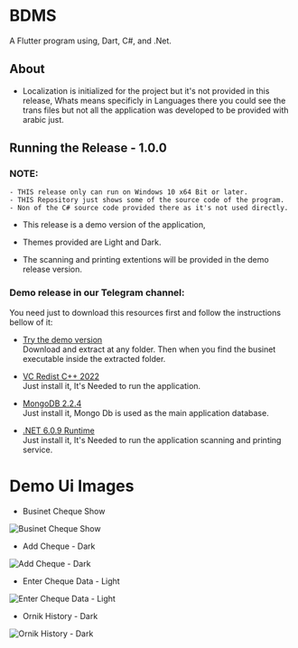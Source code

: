 # BDMS

A Flutter program  using, Dart, C#, and .Net.

## About
- Localization is initialized for the project but it's not provided in this release, Whats means specificly in Languages there you could see the trans files but not all the application was developed to be provided with arabic just.


## Running the Release - 1.0.0

### NOTE: 
    - THIS release only can run on Windows 10 x64 Bit or later.
    - THIS Repository just shows some of the source code of the program.
    - Non of the C# source code provided there as it's not used directly.

- This release is a demo version of the application, <br>

- Themes provided are Light and Dark.

- The scanning and printing extentions will be provided in the demo release version.

### Demo release in our Telegram channel:
You need just to download this resources first and follow the instructions bellow of it:

- [Try the demo version](https://t.me/nexapros/35)
<br> Download and extract at any folder. Then when you find the businet executable inside the extracted folder.

- [VC Redist C++ 2022](https://t.me/nexapros/17)
<br> Just install it, It's Needed to run the application.

- [MongoDB 2.2.4](https://t.me/nexapros/15)
<br> Just install it, Mongo Db is used as the main application database.

- [.NET 6.0.9 Runtime](https://t.me/nexapros/24)
<br> Just install it, It's Needed to run the application scanning and printing service.

# Demo Ui Images
- Businet Cheque Show
<img title="Businet Cheque Show" alt="Businet Cheque Show" src="images/Businet Cheque Show.PNG">

- Add Cheque - Dark
<img title="Add Cheque And Get Ornic- Dark" alt="Add Cheque - Dark" src="images/Ornik View, Cheques View - Dark.PNG">

- Enter Cheque Data - Light
<img title="Enter Cheque Data - Light" alt="Enter Cheque Data - Light" src="images/Enter Cheque Data - Light.PNG">

- Ornik History - Dark
<img title="Ornik History - Dark" alt="Ornik History - Dark" src="images/Ornik History - Dark.PNG">
